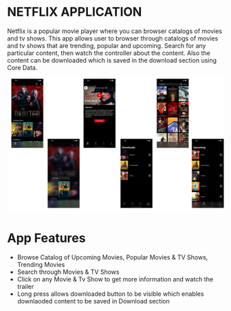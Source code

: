 # NETFLIX APPLICATION


Netflix is a popular movie player where you can browser catalogs of movies and tv shows. This app allows user to browser through catalogs of movies and tv shows that are trending, popular and upcoming. Search for any particular content, then watch the controller about the content. Also the content can be downloaded which is saved in the download section using Core Data.



![NetflixAppScreenShots](./ScreenShots/MashedApp.png)



# App Features 

- Browse Catalog of Upcoming Movies, Popular Movies & TV Shows, Trending Movies
- Search through Movies & TV Shows
- Click on any Movie & Tv Show to get more information and watch the trailer
- Long press allows downloaded button to be visible which enables downlaoded content to be saved in Download section


